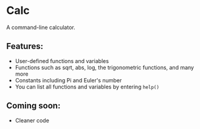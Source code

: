 # Calc

A command-line calculator.

## Features:
- User-defined functions and variables
- Functions such as sqrt, abs, log, the trigonometric functions, and many more
- Constants including Pi and Euler's number
- You can list all functions and variables by entering `help()`

## Coming soon:
- Cleaner code
